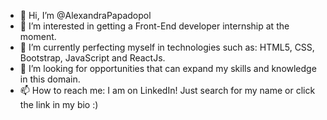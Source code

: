 - 👋 Hi, I’m @AlexandraPapadopol
- 👀 I’m interested in getting a Front-End developer internship at the moment.
- 🌱 I’m currently perfecting myself in technologies such as: HTML5, CSS, Bootstrap, JavaScript and ReactJs.
- 💞️ I’m looking for opportunities that can expand my skills and knowledge in this domain.
- 📫 How to reach me: I am on LinkedIn! Just search for my name or click the link in my bio :)


<!---
AlexandraPapadopol/AlexandraPapadopol is a ✨ special ✨ repository because its `README.md` (this file) appears on your GitHub profile.
You can click the Preview link to take a look at your changes.
--->
